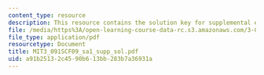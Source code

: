 ```yaml
---
content_type: resource
description: This resource contains the solution key for supplemental exams problems.
file: /media/https%3A/open-learning-course-data-rc.s3.amazonaws.com/3-091sc-introduction-to-solid-state-chemistry-fall-2010/a91b25132c4590b613bb283b7a36931a_MIT3_091SCF09_sa1_supp_sol.pdf
file_type: application/pdf
resourcetype: Document
title: MIT3_091SCF09_sa1_supp_sol.pdf
uid: a91b2513-2c45-90b6-13bb-283b7a36931a
---
```


